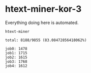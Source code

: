 # htext-miner-kor-3

Everything doing here is automated.

```
htext-miner

total: 8188/9855 (83.08472856418062%)

job0: 1478
job1: 1715
job2: 1615
job3: 1768
job4: 1612
```